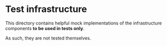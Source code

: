 # Test infrastructure

This directory contains helpful mock implementations of the infrastructure components **to be used in tests only**.

As such, they are not tested themselves.